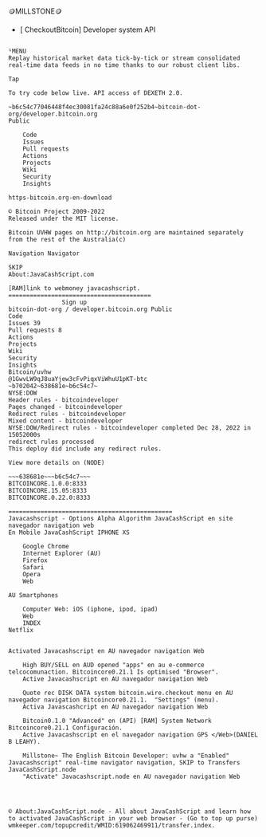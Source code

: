 
🪙MILLSTONE🪙



- [ CheckoutBitcoin] 
Developer system API
~~~638681e~~~b6c54c7~~~cashscript.node/638681e

¹MENU
Replay historical market data tick-by-tick or stream consolidated real-time data feeds in no time thanks to our robust client libs. 

Tap

To try code below live. API access of DEXETH 2.0.

~b6c54c77046448f4ec30081fa24c88a6e0f252b4~bitcoin-dot-org/developer.bitcoin.org
Public

    Code
    Issues 
    Pull requests 
    Actions
    Projects
    Wiki
    Security
    Insights

https-bitcoin.org-en-download

© Bitcoin Project 2009-2022 
Released under the MIT license. 

Bitcoin UVHW pages on http://bitcoin.org are maintained separately from the rest of the Australia(c)

Navigation Navigator 

SKIP
About:JavaCashScript.com

[RAM]link to webmoney javacashscript.
========================================
               Sign up
bitcoin-dot-org / developer.bitcoin.org Public
Code
Issues 39
Pull requests 8
Actions
Projects
Wiki
Security
Insights
Bitcoin/uvhw
@1GwvLW9qJ8uaYjew3cFvPiqxViWhuU1pKT-btc
~b702042~638681e~b6c54c7~
NYSE:DOW
Header rules - bitcoindeveloper
Pages changed - bitcoindeveloper
Redirect rules - bitcoindeveloper
Mixed content - bitcoindeveloper
NYSE:DOW/Redirect rules - bitcoindeveloper completed Dec 28, 2022 in 15052000s
redirect rules processed
This deploy did include any redirect rules.

View more details on (NODE)

~~~638681e~~~b6c54c7~~~
BITCOINCORE.1.0.0:8333
BITCOINCORE.15.05:8333
BITCOINCORE.0.22.0:8333

============================================== 
Javacashscript - Options Alpha Algorithm JavaCashScript en site navegador navigation web
En Mobile JavaCashScript IPHONE XS

    Google Chrome
    Internet Explorer (AU)
    Firefox
    Safari
    Opera
    Web

AU Smartphones

    Computer Web: iOS (iphone, ipod, ipad)
    Web
    INDEX
Netflix 


Activated Javacashscript en AU navegador navigation Web

    High BUY/SELL en AUD opened "apps" en au e-commerce telcocomunaction. Bitcoincore0.21.1 Is optimised "Browser".
    Active Javacashscript en AU navegador navigation Web

    Quote rec DISK DATA system bitcoin.wire.checkout menu en AU navegador navigation Bitcoincore0.21.1.  "Settings" (menu).
    Activa Javascashcript en AU navegador navigation Web

    Bitcoin0.1.0 "Advanced" en (API) [RAM] System Network Bitcoincore0.21.1 Configuración.
    Active Javacashscript en el navegador navigation GPS </Web>(DANIEL B LEAHY).

    Millstone~ The English Bitcoin Developer: uvhw a "Enabled" Javacashscript" real-time navigator navigation, SKIP to Transfers JavaCashScript.node
    "Activate" Javacashscript.node en AU navegador navigation Web




© About:JavaCashScript.node - All about JavaCashScript and learn how to activated JavaCashScript in your web browser - (Go to top up purse) wmkeeper.com/topupcredit/WMID:619062469911/transfer.index.



